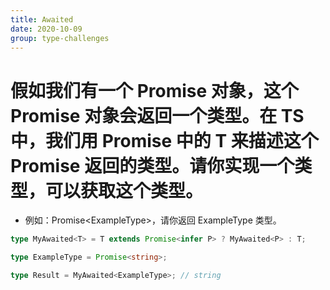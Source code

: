 ```yaml
---
title: Awaited
date: 2020-10-09
group: type-challenges
---
```


# 假如我们有一个 Promise 对象，这个 Promise 对象会返回一个类型。在 TS 中，我们用 Promise 中的 T 来描述这个 Promise 返回的类型。请你实现一个类型，可以获取这个类型。

- 例如：Promise\<ExampleType>，请你返回 ExampleType 类型。

```typescript
type MyAwaited<T> = T extends Promise<infer P> ? MyAwaited<P> : T;

type ExampleType = Promise<string>;

type Result = MyAwaited<ExampleType>; // string
```
